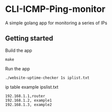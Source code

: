 # CLI-ICMP-Ping-monitor

A simple golang app for monitoring a series of IPs 

## Getting started

Build the app

```
make
```

Run the app

```
./website-uptime-checker 1s iplist.txt
```

ip table example
ipslist.txt
```
192.168.1.1,router
192.168.1.2, example1
192.168.1.3, example2
```